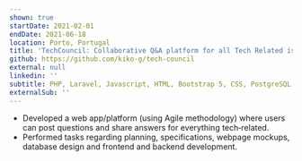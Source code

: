 ```yaml
---
shown: true
startDate: 2021-02-01
endDate: 2021-06-18
location: Porto, Portugal
title: 'TechCouncil: Collaborative Q&A platform for all Tech Related issues'
github: https://github.com/kiko-g/tech-council
external: null
linkedin: ''
subtitle: PHP, Laravel, Javascript, HTML, Bootstrap 5, CSS, PostgreSQL, Docker
externalSub: ''
---
```


- Developed a web app/platform (using Agile methodology) where users can post questions and share answers for everything tech‑related.
- Performed tasks regarding planning, specifications, webpage mockups, database design and frontend and backend development.
